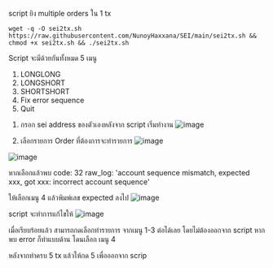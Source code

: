 script ยิง multiple orders ใน 1 tx





```
wget -q -O sei2tx.sh https://raw.githubusercontent.com/NunoyHaxxana/SEI/main/sei2tx.sh && chmod +x sei2tx.sh && ./sei2tx.sh
```
Script จะมีด้วยกันทั้งหมด 5 เมนู

1) LONGLONG  
2) LONGSHORT
3) SHORTSHORT
4) Fix error sequence
5) Quit



1. กรอก sei address ของตัวเองหลังจาก script เริ่มทำงาน 
![image](https://user-images.githubusercontent.com/83507970/205413847-bc1ec700-d239-4077-a78e-1b2ab9c4509f.png)





2. เลือกรายการ Order ที่ต้องการจะทำรายการ 
![image](https://user-images.githubusercontent.com/83507970/205413893-ad9656d7-449c-4fc8-ba9d-08fba545c817.png)

![image](https://user-images.githubusercontent.com/83507970/205414062-b2c5a5cc-0fcc-4a6f-a1ea-0ca3abcc0d8c.png)


หากเลือกแล้วพบ code: 32
raw_log: 'account sequence mismatch, expected xxx, got xxx: incorrect account sequence'

ให้เลือกเมนู 4 แล้วพิมพ์เลข expected ลงไป 
![image](https://user-images.githubusercontent.com/83507970/205414093-80966e75-5f98-41dc-9507-e000135def70.png)

script จะทำการแก้ไขให้
![image](https://user-images.githubusercontent.com/83507970/205414138-bfff391c-e758-4530-8285-c3639ca6bc37.png)


เมื่อเรียบร้อยแล้ว สามารถกดเลือกทำรายการ จากเมนู 1-3 ต่อได้เลย โดยไม่ต้องออกจาก script หากพบ error ก็ทำแบบด้าน โดนเลือก เมนู 4



หลังจากทำครบ 5 tx แล้วให้กด 5 เพื่อออกจาก scrip
